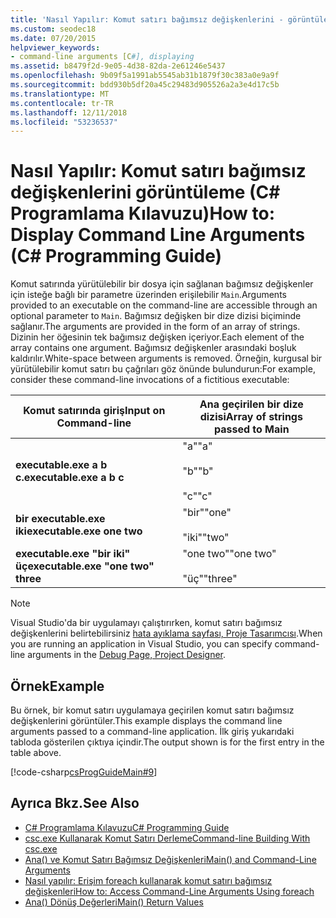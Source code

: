 ```yaml
---
title: 'Nasıl Yapılır: Komut satırı bağımsız değişkenlerini - görüntüleme C# Programlama Kılavuzu'
ms.custom: seodec18
ms.date: 07/20/2015
helpviewer_keywords:
- command-line arguments [C#], displaying
ms.assetid: b8479f2d-9e05-4d38-82da-2e61246e5437
ms.openlocfilehash: 9b09f5a1991ab5545ab31b1879f30c383a0e9a9f
ms.sourcegitcommit: bdd930b5df20a45c29483d905526a2a3e4d17c5b
ms.translationtype: MT
ms.contentlocale: tr-TR
ms.lasthandoff: 12/11/2018
ms.locfileid: "53236537"
---
```

# <a name="how-to-display-command-line-arguments-c-programming-guide"></a><span data-ttu-id="ee86a-102">Nasıl Yapılır: Komut satırı bağımsız değişkenlerini görüntüleme (C# Programlama Kılavuzu)</span><span class="sxs-lookup"><span data-stu-id="ee86a-102">How to: Display Command Line Arguments (C# Programming Guide)</span></span>
<span data-ttu-id="ee86a-103">Komut satırında yürütülebilir bir dosya için sağlanan bağımsız değişkenler için isteğe bağlı bir parametre üzerinden erişilebilir `Main`.</span><span class="sxs-lookup"><span data-stu-id="ee86a-103">Arguments provided to an executable on the command-line are accessible through an optional parameter to `Main`.</span></span> <span data-ttu-id="ee86a-104">Bağımsız değişken bir dize dizisi biçiminde sağlanır.</span><span class="sxs-lookup"><span data-stu-id="ee86a-104">The arguments are provided in the form of an array of strings.</span></span> <span data-ttu-id="ee86a-105">Dizinin her öğesinin tek bağımsız değişken içeriyor.</span><span class="sxs-lookup"><span data-stu-id="ee86a-105">Each element of the array contains one argument.</span></span> <span data-ttu-id="ee86a-106">Bağımsız değişkenler arasındaki boşluk kaldırılır.</span><span class="sxs-lookup"><span data-stu-id="ee86a-106">White-space between arguments is removed.</span></span> <span data-ttu-id="ee86a-107">Örneğin, kurgusal bir yürütülebilir komut satırı bu çağrıları göz önünde bulundurun:</span><span class="sxs-lookup"><span data-stu-id="ee86a-107">For example, consider these command-line invocations of a fictitious executable:</span></span>  
  
|<span data-ttu-id="ee86a-108">Komut satırında giriş</span><span class="sxs-lookup"><span data-stu-id="ee86a-108">Input on Command-line</span></span>|<span data-ttu-id="ee86a-109">Ana geçirilen bir dize dizisi</span><span class="sxs-lookup"><span data-stu-id="ee86a-109">Array of strings passed to Main</span></span>|  
|----------------------------|-------------------------------------|  
|<span data-ttu-id="ee86a-110">**executable.exe a b c.**</span><span class="sxs-lookup"><span data-stu-id="ee86a-110">**executable.exe a b c**</span></span>|<span data-ttu-id="ee86a-111">"a"</span><span class="sxs-lookup"><span data-stu-id="ee86a-111">"a"</span></span><br /><br /> <span data-ttu-id="ee86a-112">"b"</span><span class="sxs-lookup"><span data-stu-id="ee86a-112">"b"</span></span><br /><br /> <span data-ttu-id="ee86a-113">"c"</span><span class="sxs-lookup"><span data-stu-id="ee86a-113">"c"</span></span>|  
|<span data-ttu-id="ee86a-114">**bir executable.exe iki**</span><span class="sxs-lookup"><span data-stu-id="ee86a-114">**executable.exe one two**</span></span>|<span data-ttu-id="ee86a-115">"bir"</span><span class="sxs-lookup"><span data-stu-id="ee86a-115">"one"</span></span><br /><br /> <span data-ttu-id="ee86a-116">"iki"</span><span class="sxs-lookup"><span data-stu-id="ee86a-116">"two"</span></span>|  
|<span data-ttu-id="ee86a-117">**executable.exe "bir iki" üç**</span><span class="sxs-lookup"><span data-stu-id="ee86a-117">**executable.exe "one two" three**</span></span>|<span data-ttu-id="ee86a-118">"one two"</span><span class="sxs-lookup"><span data-stu-id="ee86a-118">"one two"</span></span><br /><br /> <span data-ttu-id="ee86a-119">"üç"</span><span class="sxs-lookup"><span data-stu-id="ee86a-119">"three"</span></span>|  
  
> [!NOTE]
>  <span data-ttu-id="ee86a-120">Visual Studio'da bir uygulamayı çalıştırırken, komut satırı bağımsız değişkenlerini belirtebilirsiniz [hata ayıklama sayfası, Proje Tasarımcısı](/visualstudio/ide/reference/debug-page-project-designer).</span><span class="sxs-lookup"><span data-stu-id="ee86a-120">When you are running an application in Visual Studio, you can specify command-line arguments in the [Debug Page, Project Designer](/visualstudio/ide/reference/debug-page-project-designer).</span></span>  
  
## <a name="example"></a><span data-ttu-id="ee86a-121">Örnek</span><span class="sxs-lookup"><span data-stu-id="ee86a-121">Example</span></span>  
 <span data-ttu-id="ee86a-122">Bu örnek, bir komut satırı uygulamaya geçirilen komut satırı bağımsız değişkenlerini görüntüler.</span><span class="sxs-lookup"><span data-stu-id="ee86a-122">This example displays the command line arguments passed to a command-line application.</span></span> <span data-ttu-id="ee86a-123">İlk giriş yukarıdaki tabloda gösterilen çıktıya içindir.</span><span class="sxs-lookup"><span data-stu-id="ee86a-123">The output shown is for the first entry in the table above.</span></span>  
  
 [!code-csharp[csProgGuideMain#9](../../../csharp/programming-guide/inside-a-program/codesnippet/CSharp/how-to-display-command-line-arguments_1.cs)]  
  
## <a name="see-also"></a><span data-ttu-id="ee86a-124">Ayrıca Bkz.</span><span class="sxs-lookup"><span data-stu-id="ee86a-124">See Also</span></span>

- [<span data-ttu-id="ee86a-125">C# Programlama Kılavuzu</span><span class="sxs-lookup"><span data-stu-id="ee86a-125">C# Programming Guide</span></span>](../../../csharp/programming-guide/index.md)  
- [<span data-ttu-id="ee86a-126">csc.exe Kullanarak Komut Satırı Derleme</span><span class="sxs-lookup"><span data-stu-id="ee86a-126">Command-line Building With csc.exe</span></span>](../../../csharp/language-reference/compiler-options/command-line-building-with-csc-exe.md)  
- [<span data-ttu-id="ee86a-127">Ana() ve Komut Satırı Bağımsız Değişkenleri</span><span class="sxs-lookup"><span data-stu-id="ee86a-127">Main() and Command-Line Arguments</span></span>](../../../csharp/programming-guide/main-and-command-args/index.md)  
- [<span data-ttu-id="ee86a-128">Nasıl yapılır: Erişim foreach kullanarak komut satırı bağımsız değişkenleri</span><span class="sxs-lookup"><span data-stu-id="ee86a-128">How to: Access Command-Line Arguments Using foreach</span></span>](../../../csharp/programming-guide/main-and-command-args/how-to-access-command-line-arguments-using-foreach.md)  
- [<span data-ttu-id="ee86a-129">Ana() Dönüş Değerleri</span><span class="sxs-lookup"><span data-stu-id="ee86a-129">Main() Return Values</span></span>](../../../csharp/programming-guide/main-and-command-args/main-return-values.md)
